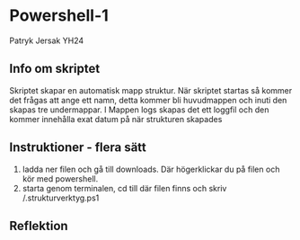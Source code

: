 # Powershell-1
Patryk Jersak YH24


## Info om skriptet 
Skriptet skapar en automatisk mapp struktur. 
När skriptet startas så kommer det frågas att ange ett namn, detta kommer bli huvudmappen och inuti den skapas tre undermappar.
I Mappen logs skapas det ett loggfil och den kommer innehålla exat datum på när strukturen skapades

## Instruktioner - flera sätt
1. ladda ner filen och gå till downloads. Där högerklickar du på filen och kör med powershell.
2. starta genom terminalen, cd till där filen finns och skriv /.strukturverktyg.ps1


## Reflektion 
